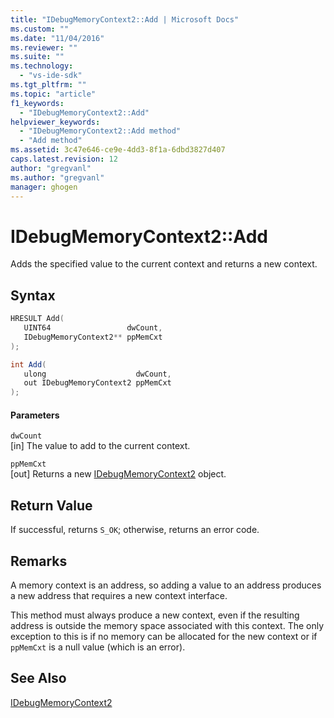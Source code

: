 ```yaml
---
title: "IDebugMemoryContext2::Add | Microsoft Docs"
ms.custom: ""
ms.date: "11/04/2016"
ms.reviewer: ""
ms.suite: ""
ms.technology: 
  - "vs-ide-sdk"
ms.tgt_pltfrm: ""
ms.topic: "article"
f1_keywords: 
  - "IDebugMemoryContext2::Add"
helpviewer_keywords: 
  - "IDebugMemoryContext2::Add method"
  - "Add method"
ms.assetid: 3c47e646-ce9e-4dd3-8f1a-6dbd3827d407
caps.latest.revision: 12
author: "gregvanl"
ms.author: "gregvanl"
manager: ghogen
---
```

# IDebugMemoryContext2::Add
Adds the specified value to the current context and returns a new context.  
  
## Syntax  
  
```cpp  
HRESULT Add(   
   UINT64                 dwCount,  
   IDebugMemoryContext2** ppMemCxt  
);  
```  
  
```csharp  
int Add(  
   ulong                    dwCount,   
   out IDebugMemoryContext2 ppMemCxt  
);  
```  
  
#### Parameters  
 `dwCount`  
 [in] The value to add to the current context.  
  
 `ppMemCxt`  
 [out] Returns a new [IDebugMemoryContext2](../../../extensibility/debugger/reference/idebugmemorycontext2.md) object.  
  
## Return Value  
 If successful, returns `S_OK`; otherwise, returns an error code.  
  
## Remarks  
 A memory context is an address, so adding a value to an address produces a new address that requires a new context interface.  
  
 This method must always produce a new context, even if the resulting address is outside the memory space associated with this context. The only exception to this is if no memory can be allocated for the new context or if `ppMemCxt` is a null value (which is an error).  
  
## See Also  
 [IDebugMemoryContext2](../../../extensibility/debugger/reference/idebugmemorycontext2.md)